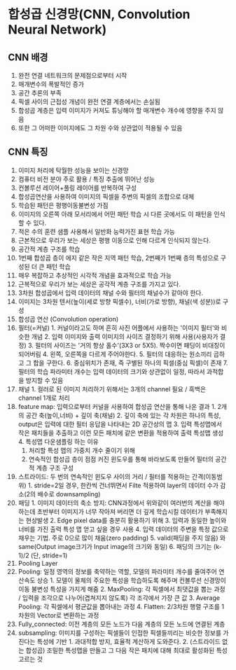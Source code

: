 # 합성곱 신경망(CNN, Convolution Neural Network)

## CNN 배경 
1. 완전 연결 네트워크의 문제점으로부터 시작
2. 매개변수의 폭발적인 증가
3. 공간 추론의 부족
4. 픽셀 사이의 근접성 개념이 완전 연결 계층에서는 손실됨
5. 합성곱 계층은 입력 이미지가 커져도 튜닝해야 할 매개변수 개수에 영향을 주지 않음
6. 또한 그 어떠한 이미지에도 그 차원 수와 상관없이 적용될 수 있음

## CNN 특징
1. 이미지 처리에 탁월한 성능을 보이는 신경망
  1. 컴퓨터 비전 분야 주로 활용 / 특징 추출에 뛰어난 성능
  2. 컨볼루션 레이어+풀링 레이어를 반복하여 구성
  3. 합성곱연산을 사용하여 이미지의 픽셀을 주변의 픽셀의 조합으로 대체
  4. 학습된 패턴은 평행이동불변성 가짐
  5. 이미지의 오른쪽 아래 모서리에서 어떤 패턴 학습 시 다른 곳에서도 이 패턴을 인식할 수 있다.
  6. 적은 수의 훈련 샘플 사용해서 일반화 능력가진 표현 학습 가능
  7. 근본적으로 우리가 보는 세상은 평행 이동으로 인해 다르게 인식되지 않는다.
  8. 공간적 계층 구조를 학습
  9. 1번째 합성곱 층이 에지 같은 작은 지역 패턴 학습, 2번째가 1번째 층의 특성으로 구성된 더 큰 패턴 학습
  10. 매우 복잡하고 추상적인 시각적 개념을 효과적으로 학습 가능
  11. 근복적으로 우리가 보는 세상은 공각적 계층 구조를 가지고 있다.
  12. 3차원 합성곱에서 입력 데이터의 채널 수와 필터의 채널수가 같아야 한다.
2. 이미지는 3차원 텐서(높이(세로 방향 픽셀수), 너비(가로 방향), 채널(색 성분))로 구성
3. 합성곱 연산 (Convolution operation)
  1. 필터(=커널)
    1. 커널이라고도 하며 흔히 사진 어플에서 사용하는 '이미지 필터'와 비슷한 개념
    2. 입력 이미지와 출력 이미지의 사이즈 결정하기 위해 사용(사용자가 결정)
    3. 필터의 사이즈는 '거의 항상 홀수'(3X3 or 5X5). 짝수이면 패딩이 비대칭이 되어버림
    4. 왼쪽, 오른쪽을 다르게 주어야한다.
    5. 필터의 대응하는 원소끼리 곱하고 그 합을 구한다.
    6. 중심위치가 존재, 즉 구별된 하나의 픽셀(중심 픽셀)이 존재
    7. 필터의 학습 파라미터 개수는 입력 데이터의 크기와 상관없이 일정, 따라서 과적합을 방지할 수 있음
  2. 채널
    1. 컬러로 된 이미지 처리하기 위해서는 3개의 channel 필요 / 흑백은 channel 1개로 처리
  3. feature map: 입력으로부터 커널을 사용하여 합성곱 연산을 통해 나온 결과
    1. 2개의 공간 축(높이,너비) + 깊이 축(채널)
    2. 깊이 축에 있는 각 차원은 하나의 특성, output은 입력에 대한 필터 응답을 나타내는 2D 공간상의 맵
    3. 입력 특성맵에서 작은 패치들을 추출하고 이런 모든 패치에 같은 변환을 적용하여 출력 특성맵 생성
    4. 특성맵 다운샘플링 하는 이유
      1. 처리할 특성 맵의 가중치 개수 줄이기 위해
      2. 연속적인 합성곱 층이 점점 커진 윈도우를 통해 바라보도록 만들어 필터의 공간적 계층 구조 구성
  4. 스트라이드: 두 번의 연속적인 윈도우 사이의 거리 / 필터를 적용하는 간격(이동범위)
    1. stride=2일 경우, 한칸씩 건너뛰면서 Filte 적용하여 layer의 데이터 수가 감소(2의 배수로 downsampling)
  5. 패딩
    1. 이미지 데이터의 축소 방지: CNN과정에서 위와같이 여러번의 계산을 해야하는데 초반부터 이미지가 너무 작아져 버리면 더 깊게 학습시킬 데이터가 부족해지는 현상발생
    2. Edge pixel data를 충분히 활용하기 위해 
    3. 입력과 동일한 높이와 너비를 가진 출력 특성 맵 얻고 싶을 경우 사용
    4. 입력 데이터의 주변을 특정 값으로 채우는 기법. 주로 0으로 많이 채움(zero padding)
    5. valid(패딩을 주지 않음) 와 same(Output image크기가 Input image의 크기와 동일)
    6. 패딩의 크기는 (k-1)/2 (단, stride=1)
4. Pooling Layer
  1. Pooling: 일정 영역의 정보를 축약하는 역할, 모델의 파라미터 개수를 줄여주어 연산속도 상승
    1. 모델이 물체의 주요한 특성을 학습하도록 해주며 컨볼루션 신경망이 이동 불변성 특성을 가지게 해줌
    2. MaxPooling: 각 픽셀에서 최댓값을 뽑는 과정 / 입력을 조각으로 나누어(겹쳐지지 않도록) 각 조각에서 가장 큰 값 
    3. Average Pooling: 각 픽셀에서 평균값을 뽑아내는 과정
    4. Flatten: 2/3차원 행렬 구조를 1차원의 Vector로 변환하는 과정
  2. Fully_connected: 이전 계층의 모든 노드가 다음 계층의 모든 노드에 연결된 계층
  3. subsampling: 이미지를 구성하는 픽셀들이 인접한 픽셀들끼리는 비슷한 정보를 가진다는 특성에 기반
    1. 과대적합 방지, 효율적 계산하게 도와준다.
    2. (스트라이드 없는 합성곱) 조밀한 특성맵을 만들고 그 다음 작은 패치에 대해 최대로 활성화된 특성 고르는 것
